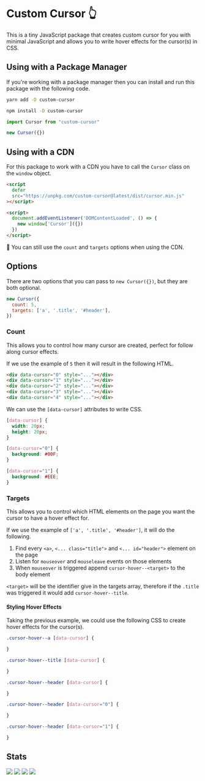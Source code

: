 # Custom Cursor 👆

This is a tiny JavaScript package that creates custom cursor for you with minimal JavaScript and allows you to write hover effects for the cursor(s) in CSS.

## Using with a Package Manager

If you're working with a package manager then you can install and run this package with the following code.

```sh
yarn add -D custom-cursor

npm install -D custom-cursor
```

```js
import Cursor from "custom-cursor"

new Cursor({})
```

## Using with a CDN

For this package to work with a CDN you have to call the `Cursor` class on the `window` object.

```html
<script
  defer
  src="https://unpkg.com/custom-cursor@latest/dist/cursor.min.js"
></script>

<script>
  document.addEventListener('DOMContentLoaded', () => {
    new window['Cursor']({})
  })
</script>
```

🚀 You can still use the `count` and `targets` options when using the CDN.

## Options

There are two options that you can pass to `new Cursor({})`, but they are both optional.

```js
new Cursor({
  count: 5,
  targets: ['a', '.title', '#header'],
})
```

### Count

This allows you to control how many cursor are created, perfect for follow along cursor effects.

If we use the example of `5` then it will result in the following HTML.

```html
<div data-cursor="0" style="..."></div>
<div data-cursor="1" style="..."></div>
<div data-cursor="2" style="..."></div>
<div data-cursor="3" style="..."></div>
<div data-cursor="4" style="..."></div>
```

We can use the `[data-cursor]` attributes to write CSS.

```css
[data-cursor] {
  width: 20px;
  height: 20px;
}

[data-cursor="0"] {
  background: #00F;
}

[data-cursor="1"] {
  background: #EEE;
}
```

### Targets

This allows you to control which HTML elements on the page you want the cursor to have a hover effect for.

If we use the example of `['a', '.title', '#header']`, it will do the following.

1. Find every `<a>`, `<... class="title">` and `<... id="header">` element on the page
2. Listen for `mouseover` and `mouseleave` events on those elements
3. When `mouseover` is triggered append `cursor-hover--<target>` to the body element

`<target>` will be the identifier give in the targets array, therefore if the `.title` was triggered it would add `cursor-hover--title`.

#### Styling Hover Effects

Taking the previous example, we could use the following CSS to create hover effects for the cursor(s).

```css
.cursor-hover--a [data-cursor] {

}

.cursor-hover--title [data-cursor] {

}

.cursor-hover--header [data-cursor] {

}

.cursor-hover--header [data-cursor="0"] {

}

.cursor-hover--header [data-cursor="1"] {

}
```

## Stats

![](https://img.shields.io/bundlephobia/min/custom-cursor)
![](https://img.shields.io/npm/v/custom-cursor)
![](https://img.shields.io/npm/dt/custom-cursor)
![](https://img.shields.io/github/license/markmead/custom-cursor)
